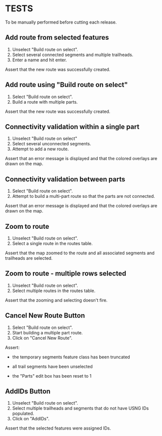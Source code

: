 # TESTS
To be manually performed before cutting each release.

## Add route from selected features
1. Unselect "Build route on select".
1. Select several connected segments and multiple trailheads.
1. Enter a name and hit enter.

Assert that the new route was successfully created.


## Add route using "Build route on select"
1. Select "Build route on select".
1. Build a route with multiple parts.

Assert that the new route was successfully created.


## Connectivity validation within a single part
1. Unselect "Build route on select"
1. Select several unconnected segments.
1. Attempt to add a new route.

Assert that an error message is displayed and that the colored overlays are drawn on the map.


## Connectivity validation between parts
1. Select "Build route on select".
1. Attempt to build a multi-part route so that the parts are not connected.

Assert that an error message is displayed and that the colored overlays are drawn on the map.


## Zoom to route
1. Unselect "Build route on select".
1. Select a single route in the routes table.

Assert that the map zoomed to the route and all associated segments and trailheads are selected.


## Zoom to route - multiple rows selected
1. Unselect "Build route on select".
1. Select multiple routes in the routes table.

Assert that the zooming and selecting doesn't fire.


## Cancel New Route Button
1. Select "Build route on select".
1. Start building a multiple part route.
1. Click on "Cancel New Route".

Assert:
- the temporary segments feature class has been truncated

- all trail segments have been unselected
- the "Parts" edit box has been reset to 1

## AddIDs Button
1. Unselect "Build route on select".
1. Select multiple trailheads and segments that do not have USNG IDs populated.
1. Click on "AddIDs".

Assert that the selected features were assigned IDs.
